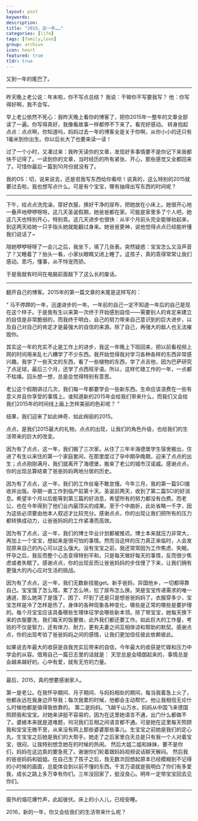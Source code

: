 ```yaml
---
layout: post
keywords: 
description: 
title: "2015，这一年……"
categories: [life]
tags: [family,love]
group: archive
icon: heart
featured: true
tldr: true
---
```


又到一年的尾巴了。

--------------------------------------

昨天晚上老公说：年末啦，你不写点总结？
我说：干嘛你不写要我写？
他：你写得好啊，我不会写。

早上老公依然不死心：我昨天晚上看你的博客了，把你2015年一整年的文章全部读了一遍。你写得真好，我像看故事一样都停不下来了。看完好感动。
转身抱起点点：点点啊，你知道吗，妈妈过去一年的博客全是关于你啊，从你小小的还只有1毫米到你出生。你以后长大了也要来读一读！

过了一个小时，又凑过来：我昨天读你的文章，发现好多事情要不是你记下来我都快不记得了。一读到你的文章，当时经历的所有紧张、开心，那些感觉又全都回来了。可惜你最后一篇到10月份就没有了。

我的OS：切，说来说去，还是诳我写东西给你看呗！说真的，这么特别的2015就要过去啦，我也想写点什么。可是有个宝宝，哪有抽得出写东西的时间呢？

--------------------------------------

下午，给点点洗完澡，穿好衣服，换好干净的尿布，把她放在小床上。她很开心地一叠声地咿咿呀呀。这几天圣诞假期，她爸爸都在家。可能是家里多了个人吧，她这几天也特别开心，特别乖。这几天进步也很快：从半个月前头完全能够抬起来，到这两天给她一只手指头她就能翻过身来。她爸爸更神，说他觉得点点已经能听懂我们说话了~

陪她咿咿呀呀了一会儿之后，我坐下，填了几张表。突然疑惑：宝宝怎么又没声音了？又睡着了？抬头一看，小家伙眼睛又闭上睡了。这孩子，真的乖得常常让我们感动。乖巧，懂事，从不恃宠而骄。

于是我就有时间在电脑前面敲下了这么长的废话。

--------------------------------------

翻开自己的博客。2015年的第一篇文章的末尾是这样写的：

“
马不停蹄的一年，迅速进步的一年。一年前的自己一定不知道一年后的自己是现在这个样子。于是我有生以来第一次终于开始感到自信——需要别人的肯定来建立的自信是非常脆弱的，而我终于明白，自己的努力带来自己意识到的巨大进步，以及自己对自己的肯定才是最强大的自信的来源。除了自己，再强大的敌人也无法摧毁你。

其实这一年的充实不止是工作上的进步，我这一年晚上下班回来，把以前看视频上网的时间用来乱七八糟学了不少东西。我开始觉得我对学习各种各样的东西非常感兴趣。我学了一些天文的东西，看了一些植物的东西，学了点吉他，因为巴萨研究了点足球，最后三个月，还学了点西班牙语。所以，这样忙碌工作的一年，一点都不枯燥。回头想一想，总是会觉得特别有意思。

老公这个假期讲过几次，我们每一年都要学会一些新东西。生命应该浪费在一些有意义并且你享受的事情上。谁知道新的2015年会给我们带来什么，而我们又会给我们2015年的时间线上画上怎样美丽的色彩呢？
”

结果，我们迎来了如此神奇、如此绚丽的2015。

点点，是我们2015最大的礼物。点点的出现，让我们的角色升级，也给我们的生活带来的巨大的改变。

因为有了点点，这一年，我们搬了三次家。从住了三年半海德堡学生宿舍搬出，住进了有生以来住的第一个家庭套间，在那里度过了孕中期孕晚期，迎来了点点的出生；点点刚刚满月，我们就离开了海德堡，搬来了老公的城市汉诺威。感谢点点，你的出现总算结束了爸爸妈妈两地分居的历史。

因为有了点点，这一年，我们的工作丝毫不敢怠慢。今年三月，我的第一篇SCI接收并出版。孕期一直工作到临产前第十天。圣诞前两天，收到了第二篇SCI的好消息。希望半个月以后能等到第三篇的好消息，希望所有的努力都没有白费。而老公，也在今年得到了他们业内最顶尖的成果。至于个中曲折，此处省略一千字，因为这些必须要由他本人叙述才比较充分。感谢点点，你的出现让我们把所有的压力都转换成动力，让爸爸妈妈的工作紧凑而高效。

因为有了点点，这一年，我们的博士毕业计划都被推迟。博士本来就压力非常大，再加上一个宝宝，想起来是很可怕的事情。然而当这样的压力真正来临时，人会发现原来自己的内心可以这么强大。没有宝宝之前，我还常常因为工作焦虑、失眠。怀孕之后，我反而整个心态变得特别平和，只是每天做好每天的事情，反而很少焦虑或者失眠了。感谢点点，你的出现反而让爸爸妈妈的步伐慢了下来，让我们拥有更强大的内心应对生活的挑战。

因为有了点点，这一年，我们无数新技能get。新手爸妈，异国他乡，一切都得靠自己。宝宝饿了怎么喂，累了怎么哄，拉了尿布怎么换。哭是宝宝传递需求的唯一通道，那么她哭了是饿了、困了、吓到了还是只是想爸爸妈妈了。衣服穿多少，宝宝怎样是冷了怎样是热了。身体的各种现象各种变化，哪些是正常的哪些是要护理的。每个月宝宝应该具备哪些生理体征学会哪些新本领。除了带宝宝，她每天换下来的衣服要洗，我们每天的饭要做，此外我们都还要工作。如此巨大的工作量，考验的不仅是智力，还有体力、耐力，更有夫妻之间互相体谅和帮助的默契。感谢点点，你的出现考验了爸爸妈妈之间的感情，让我们更加信任彼此依赖彼此。

如果说去年最大的收获是自我充实后带来的自信，今年最大的收获是忙碌和压力中学会的从容。借用自己一篇日志里的话就是：
天空总是会晴朗起来的，事情总是会越来越好的。心中有爱，就有无穷的力量。

--------------------------------------

最后，2015，真的想要感谢家人。

第一是老公。在我怀孕期间、月子期间、与妈妈相处的期间，每当我着急上火了，他都永远在我身边开导我；每次我累的时候，他都会主动帮忙。他让我相信无论什么时候他都是值得我依靠的。
第二是妈妈。飞越千山万水，妈妈从中国飞来德国照顾我和宝宝。对她来讲挺不容易的，因为在这里她语言不通，出门什么都做不了。婆媳本来就是道难题，何况我们互相之间语言都不通。可是她在这里每天照顾我和宝宝无微不至，从来没有网上那些婆婆那些事儿。生宝宝之前她是我们的定心丸，生宝宝之后她是我们的大帮手。她走了之后家里白天总是只有我一个人对着宝宝，很闷，让我特别想念她在的时候的热闹。
然后大姐二姐和妹妹，要不是你们，妈妈在这边真的要急死了。谢谢你们轮着跟妈妈视频说话聊天解闷。
然后我的爸爸妈妈和姐姐。在自己生了孩子之后，我无数次回想起原本已经模糊到不记得的小时候的画面，总能体会到以前不懂的东西。千言万语就是我明白了你们有多爱我，成长之路上多万幸有你们。三年没回家了，挺没良心。明年一定带宝宝回去见你们。

--------------------------------------

窗外的烟花爆竹声，此起彼伏。床上的小人儿，已经安睡。

2016，新的一年，你又会给我们的生活带来什么呢？
